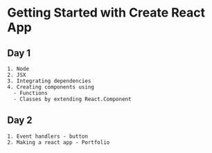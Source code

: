 # Getting Started with Create React App

## Day 1 
    1. Node
    2. JSX
    3. Integrating dependencies 
    4. Creating components using 
      - Functions 
      - Classes by extending React.Component
      
## Day 2
    1. Event handlers - button
    2. Making a react app - Portfolio 

